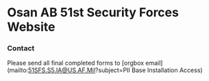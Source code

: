# Osan AB 51st Security Forces Website

### Contact

Please send all final completed forms to [orgbox email](mailto:51SFS.S5.IA@US.AF.Mil?subject=PII Base Installation Access)
